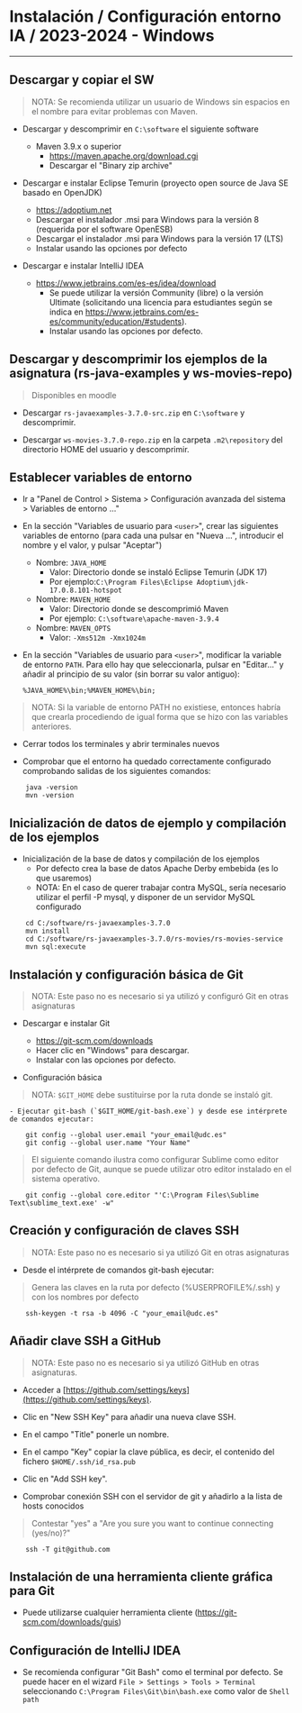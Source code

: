 # Instalación / Configuración entorno IA / 2023-2024 - Windows
-------------------------------------------------------------------------------

## Descargar y copiar el SW 

> NOTA: Se recomienda utilizar un usuario de Windows sin espacios en el nombre 
  para evitar problemas con Maven.

- Descargar y descomprimir en `C:\software` el siguiente software
    - Maven 3.9.x o superior 
        + https://maven.apache.org/download.cgi
        + Descargar el "Binary zip archive"

- Descargar e instalar Eclipse Temurin (proyecto open source de Java SE basado en OpenJDK)
    - https://adoptium.net
    - Descargar el instalador .msi para Windows para la versión 8 (requerida por el software OpenESB)
    - Descargar el instalador .msi para Windows para la versión 17 (LTS) 
    - Instalar usando las opciones por defecto

- Descargar e instalar IntelliJ IDEA
    - https://www.jetbrains.com/es-es/idea/download
        + Se puede utilizar la versión Community (libre) o la versión Ultimate
          (solicitando una licencia para estudiantes según se indica en
          https://www.jetbrains.com/es-es/community/education/#students).
      - Instalar usando las opciones por defecto.
        
## Descargar y descomprimir los ejemplos de la asignatura (rs-java-examples y ws-movies-repo)

> Disponibles en moodle

- Descargar `rs-javaexamples-3.7.0-src.zip` en `C:\software` y descomprimir.

- Descargar `ws-movies-3.7.0-repo.zip` en la carpeta `.m2\repository` del directorio HOME del usuario y descomprimir. 
  
## Establecer variables de entorno

- Ir a "Panel de Control > Sistema > Configuración avanzada del sistema > Variables de entorno ..."

- En la sección "Variables de usuario para `<user>`", crear las siguientes
  variables de entorno (para cada una pulsar en "Nueva ...", introducir el 
  nombre y el valor, y pulsar "Aceptar")
    - Nombre: `JAVA_HOME`
        + Valor: Directorio donde se instaló Eclipse Temurin (JDK 17)
        + Por ejemplo:`C:\Program Files\Eclipse Adoptium\jdk-17.0.8.101-hotspot`
    - Nombre: `MAVEN_HOME`
        + Valor: Directorio donde se descomprimió Maven
        + Por ejemplo: `C:\software\apache-maven-3.9.4`
    - Nombre: `MAVEN_OPTS`
        + Valor: `-Xms512m -Xmx1024m`

- En la sección "Variables de usuario para `<user>`", modificar la variable de
  entorno `PATH`. Para ello hay que seleccionarla, pulsar en "Editar..." y 
  añadir al principio de su valor (sin borrar su valor antiguo):
  
  `%JAVA_HOME%\bin;%MAVEN_HOME%\bin;`
  
> NOTA: Si la variable de entorno PATH no existiese, entonces habría que 
    crearla procediendo de igual forma que se hizo con las variables anteriores.
    
- Cerrar todos los terminales y abrir terminales nuevos

- Comprobar que el entorno ha quedado correctamente configurado comprobando 
  salidas de los siguientes comandos:
  
```shell    
    java -version
    mvn -version
```
    
## Inicialización de datos de ejemplo y compilación de los ejemplos

- Inicialización de la base de datos y compilación de los ejemplos
    - Por defecto crea la base de datos Apache Derby embebida (es lo que usaremos)
    - NOTA: En el caso de querer trabajar contra MySQL, sería necesario
      utilizar el perfil -P mysql, y disponer de un servidor MySQL configurado

```shell
    cd C:/software/rs-javaexamples-3.7.0
    mvn install
    cd C:/software/rs-javaexamples-3.7.0/rs-movies/rs-movies-service
    mvn sql:execute
```

## Instalación y configuración básica de Git
> NOTA: Este paso no es necesario si ya utilizó y configuró Git en otras asignaturas

- Descargar e instalar Git
    - https://git-scm.com/downloads
    - Hacer clic en "Windows" para descargar.
    - Instalar con las opciones por defecto.

- Configuración básica

> NOTA: `$GIT_HOME` debe sustituirse por la ruta donde se instaló git.

    - Ejecutar git-bash (`$GIT_HOME/git-bash.exe`) y desde ese intérprete de comandos ejecutar:

```shell
    git config --global user.email "your_email@udc.es"
    git config --global user.name "Your Name"
```

> El siguiente comando ilustra como configurar Sublime como editor por defecto de Git, aunque se puede utilizar otro editor instalado en el sistema operativo.

```shell
    git config --global core.editor "'C:\Program Files\Sublime Text\sublime_text.exe' -w"
```

## Creación y configuración de claves SSH
> NOTA: Este paso no es necesario si ya utilizó Git en otras asignaturas

- Desde el intérprete de comandos git-bash ejecutar:

> Genera las claves en la ruta por defecto (%USERPROFILE%/.ssh) y con los nombres  por defecto

```shell
    ssh-keygen -t rsa -b 4096 -C "your_email@udc.es"
```    

## Añadir clave SSH a GitHub
> NOTA: Este paso no es necesario si ya utilizó GitHub en otras asignaturas.

- Acceder a [https://github.com/settings/keys](https://github.com/settings/keys).
- Clic en "New SSH Key" para añadir una nueva clave SSH.
- En el campo "Title" ponerle un nombre.
- En el campo "Key" copiar la clave pública, es decir, el contenido del fichero
  `$HOME/.ssh/id_rsa.pub`
- Clic en "Add SSH key".

- Comprobar conexión SSH con el servidor de git y añadirlo a la lista de hosts
  conocidos

> Contestar "yes" a "Are you sure you want to continue connecting (yes/no)?"

```shell
    ssh -T git@github.com
```
    
## Instalación de una herramienta cliente gráfica para Git

- Puede utilizarse cualquier herramienta cliente (https://git-scm.com/downloads/guis)

## Configuración de IntelliJ IDEA
- Se recomienda configurar "Git Bash" como el terminal por defecto. Se puede hacer en el wizard
  `File > Settings > Tools > Terminal` seleccionando `C:\Program Files\Git\bin\bash.exe` como valor de `Shell path`
